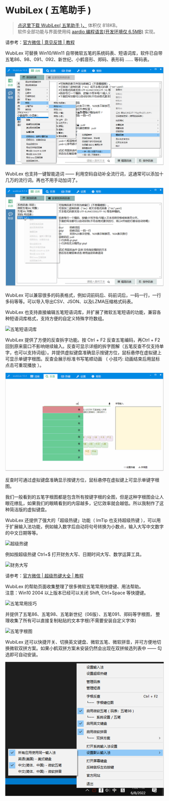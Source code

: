 # WubiLex ( 五笔助手 )
> <a href="http://wubi.aardio.com/update/WubiLex.7z">点这里下载 WubiLex( 五笔助手 )，</a>  体积仅 818KB。   
> 软件全部功能与界面使用纯 <a href="http://www.aardio.com/">aardio 编程语言(开发环境仅 6.5MB)</a> 实现。 

请参考：<a href="https://mp.weixin.qq.com/s/-bdN1oypEdpHhx_SKx2p-Q">官方微信 | 意见反馈 | 教程</a>

WubiLex 可替换 Win10/Win11 自带微软五笔的系统码表、短语词库，软件已自带五笔86、98、091、092、新世纪、小鹤音形、郑码、表形码 …… 等码表。

![微软五笔词库替换](./screenshots/1.png)

WubiLex 也支持一键智能造词 —— 利用空码自动补全流行词，这通常可以添加十几万的流行词。再也不用手动加词了。

![微软五笔词库替换](./screenshots/2.gif)

WubiLex 可以兼容很多的码表格式，例如词前码后、码前词后，一码一行，一行多码等等。可以导入导出CSV、JSON、以及LZMA压缩格式码表。

WubiLex 也支持直接编辑五笔短语词库，并扩展了微软五笔短语的功能，兼容各种短语词库格式，支持方便的自定义特殊字符数组。

![五笔短语词库](./screenshots/2.png)

WubiLex 提供了方便的反查拆字功能。按 Ctrl + F2 反查五笔编码，再Ctrl + F2 回到原来窗口不影响继续输入。反查可显示详细的拆字图解（五笔反查不仅支持单字，也可以支持词组）。并提供虚拟键盘准确显示按键方位，鼠标悬停在虚拟键上可显示单键字根图。反查会展示标准书写笔顺动画 （ 小技巧: 动画结束后用鼠标点击可重现播放 ）。

![五笔反查拆字](./screenshots/3.gif)

反查时可通过虚拟键盘准确显示按键方位，鼠标悬停在虚拟键上可显示单键字根图。

我们一般看到的五笔字根图都是包含所有按键字根的全图，但是这种字根图会让人眼花缭乱，如果我们的眼睛看到的内容越多，记忆效率就会越低。所以我制作了这种简洁版的虚拟键盘。

WubiLex 还提供了强大的「超级热键」功能（ ImTip 也支持超级热键 ），可以用于扩展输入法功能，例如输入数字后自动将句号转换为小数点，输入大写中文数字的中文日期等等。

![超级热键](./screenshots/4.png)  

例如按超级热键 Ctrl+$ 打开财务大写、日期时间大写、数学运算工具。

![财务大写](./screenshots/cn.gif) 

请参考：<a href="https://mp.weixin.qq.com/s/-bdN1oypEdpHhx_SKx2p-Q">官方微信 | 超级热键大全 | 教程</a>

WubiLex 的帮助页面收集整理了很多微软五笔常用快捷键、用法帮助。  
注意：Win10 2004 以上版本已经可以关闭 Shift, Ctrl+Space 等快捷键。  

![五笔常用技巧](./screenshots/5.png)

并提供了五笔86、五笔98、五笔新世纪（06版）、五笔091、郑码等字根图，
整理收集了所有可以直接复制粘贴的文本字根(不需要安装自定义字体)

![五笔字根图](./screenshots/7.jpg)
 
WubiLex 还可以快捷开关、切换英文键盘、微软五笔、微软拼音，并可方便地切换微软双拼方案。如果小鹤双拼方案未安装仍然会出现在双拼候选列表中 —— 勾选即可自动安装。

![五笔字根图](./screenshots/0.png)
 
